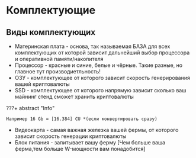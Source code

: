 # Комплектующие



## Виды комплектующих
 - Материнская плата - основа, так называемая БАЗА для всех комплектующих от которой зависит дальнейший выбор процессора и оперативной памяти/накопителя
 - Процессор - красные и синие, белые и чёрные. Такие разные, но главное тут производиетльность!
 - ОЗУ - комплектующее от которого зависит скорость генерирования вашей криптовалюты
 - SSD - комплектующее от которого напрямую зависит сколько ваш майнинг стенд сможет хранить криптовалюты

???+ abstract "Info"

    Например 16 Gb = [16.384] CU *(если конвертировать сразу)


 - Видеокарта - самая важная железка вашей фермы, от которого зависит скорость генерации криптовалюты
 - Блок питания - запитывает вашу ферму [Чем больше ваша ферма,тем больше W-мощности вам понадобится]
 

